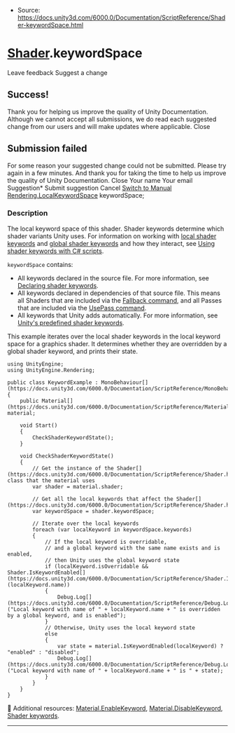 * Source: https://docs.unity3d.com/6000.0/Documentation/ScriptReference/Shader-keywordSpace.html

#  [Shader](https://docs.unity3d.com/6000.0/Documentation/ScriptReference/Shader.html).keywordSpace
Leave feedback
Suggest a change
## Success!
Thank you for helping us improve the quality of Unity Documentation. Although we cannot accept all submissions, we do read each suggested change from our users and will make updates where applicable.
Close
## Submission failed
For some reason your suggested change could not be submitted. Please <a>try again</a> in a few minutes. And thank you for taking the time to help us improve the quality of Unity Documentation.
Close
Your name Your email Suggestion* Submit suggestion
Cancel
[Switch to Manual](https://docs.unity3d.com/6000.0/Documentation/Manual/class-Shader.html "Go to Shader Component in the Manual")
[Rendering.LocalKeywordSpace](https://docs.unity3d.com/6000.0/Documentation/ScriptReference/Rendering.LocalKeywordSpace.html) keywordSpace; 
### Description
The local keyword space of this shader.
Shader keywords determine which shader variants Unity uses. For information on working with [local shader keywords](https://docs.unity3d.com/6000.0/Documentation/ScriptReference/Rendering.LocalKeyword.html) and [global shader keywords](https://docs.unity3d.com/6000.0/Documentation/ScriptReference/Rendering.GlobalKeyword.html) and how they interact, see [Using shader keywords with C# scripts](https://docs.unity3d.com/6000.0/Documentation/Manual/shader-keywords-scripts.html).  
  
`keywordSpace` contains: 
  * All keywords declared in the source file. For more information, see [Declaring shader keywords](https://docs.unity3d.com/6000.0/Documentation/Manual/shader-keywords#declaring-keywords.html).
  * All keywords declared in dependencies of that source file. This means all Shaders that are included via the [Fallback command](https://docs.unity3d.com/6000.0/Documentation/Manual/SL-Fallback.html), and all Passes that are included via the [UsePass command](https://docs.unity3d.com/6000.0/Documentation/Manual/SL-UsePass.html).
  * All keywords that Unity adds automatically. For more information, see [Unity's predefined shader keywords](https://docs.unity3d.com/6000.0/Documentation/Manual/shader-keywords#predefined-shader-keywords.html).


This example iterates over the local shader keywords in the local keyword space for a graphics shader. It determines whether they are overridden by a global shader keyword, and prints their state.
```
using UnityEngine;
using UnityEngine.Rendering;  
  
public class KeywordExample : MonoBehaviour[](https://docs.unity3d.com/6000.0/Documentation/ScriptReference/MonoBehaviour.html)
{
    public Material[](https://docs.unity3d.com/6000.0/Documentation/ScriptReference/Material.html) material;  
  
    void Start()
    {
        CheckShaderKeywordState();
    }  
  
    void CheckShaderKeywordState()
    {
        // Get the instance of the Shader[](https://docs.unity3d.com/6000.0/Documentation/ScriptReference/Shader.html) class that the material uses
        var shader = material.shader;  
  
        // Get all the local keywords that affect the Shader[](https://docs.unity3d.com/6000.0/Documentation/ScriptReference/Shader.html)
        var keywordSpace = shader.keywordSpace;  
  
        // Iterate over the local keywords
        foreach (var localKeyword in keywordSpace.keywords)
        {
            // If the local keyword is overridable,
            // and a global keyword with the same name exists and is enabled,
            // then Unity uses the global keyword state
            if (localKeyword.isOverridable && Shader.IsKeywordEnabled[](https://docs.unity3d.com/6000.0/Documentation/ScriptReference/Shader.IsKeywordEnabled.html)(localKeyword.name))
            {
                Debug.Log[](https://docs.unity3d.com/6000.0/Documentation/ScriptReference/Debug.Log.html)("Local keyword with name of " + localKeyword.name + " is overridden by a global keyword, and is enabled");
            }
            // Otherwise, Unity uses the local keyword state
            else
            {
                var state = material.IsKeywordEnabled(localKeyword) ? "enabled" : "disabled";
                Debug.Log[](https://docs.unity3d.com/6000.0/Documentation/ScriptReference/Debug.Log.html)("Local keyword with name of " + localKeyword.name + " is " + state);
            }
        }
    }
}

```

Additional resources: [Material.EnableKeyword](https://docs.unity3d.com/6000.0/Documentation/ScriptReference/Material.EnableKeyword.html), [Material.DisableKeyword](https://docs.unity3d.com/6000.0/Documentation/ScriptReference/Material.DisableKeyword.html), [Shader keywords](https://docs.unity3d.com/6000.0/Documentation/Manual/shader-keywords.html).
* * *
